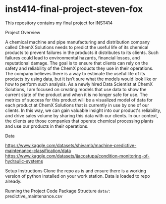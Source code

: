 # inst414-final-project-steven-fox
This repository contains my final project for INST414

Project Overview

A chemical machine and pipe manufacturing and distribution company called ChemX Solutions needs to
predict the useful life of its chemical products to prevent failures in the products it distributes to its
clients. Such failures could lead to environmental hazards, financial losses, and reputational damage. The
goal is to ensure that clients can rely on the safety and reliability of the ChemX products they use in their
operations. The company believes there is a way to estimate the useful life of its products by using data,
but it isn’t sure what the models would look like or how to perform such analysis. As a newly hired Data
Scientist at ChemX Solutions, I am focused on creating models that use data to show the current state of
the product and when it is no longer safe for use. The metrics of success for this product will be a
visualized model of data for each product at ChemX Solutions that is currently in use by one of our
clients. In this way, we can gain valuable insight into our product's reliability, and drive sales volume by
sharing this data with our clients. In our context, the clients are those companies that operate chemical
processing plants and use our products in their operations.

Data

https://www.kaggle.com/datasets/shivamb/machine-predictive-maintenance-classification/data
https://www.kaggle.com/datasets/jjacostupa/condition-monitoring-of-hydraulic-systems


Setup Instructions
Clone the repo as is and ensure there is a working version of python installed on your work station. Data is loaded to repo already.

Running the Project
Code Package Structure
`data/`: predictive_maintenance.csv